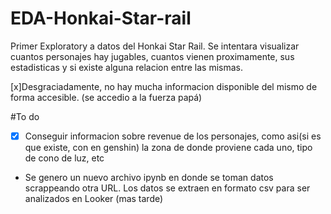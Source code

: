 # EDA-Honkai-Star-rail


Primer Exploratory a datos del Honkai Star Rail. 
Se intentara visualizar cuantos personajes hay jugables, cuantos vienen proximamente, sus estadisticas y si existe alguna relacion entre las mismas.

[x]Desgraciadamente, no hay mucha informacion disponible del mismo de forma accesible. (se accedio a la fuerza papá)


#To do
- [x] Conseguir informacion sobre revenue de los personajes, como asi(si es que existe, con en genshin) la zona de donde proviene cada uno, tipo de cono de luz, etc



- Se genero un nuevo archivo ipynb en donde se toman datos scrappeando otra URL. Los datos se extraen en formato csv para ser analizados en Looker (mas tarde)